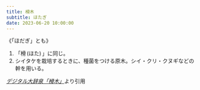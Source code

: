```yaml
---
title: 榾木
subtitle: ほたぎ
date: 2023-06-20 10:00:00
---
```


《「ほだぎ」とも》
1. 「榾 (ほた) 」に同じ。
2. シイタケを栽培するときに、種菌をつける原木。シイ・クリ・クヌギなどの幹を用いる。

<cite>[デジタル大辞泉「榾木」](https://dictionary.goo.ne.jp/word/%E6%A6%BE%E6%9C%A8/)</cite>より引用